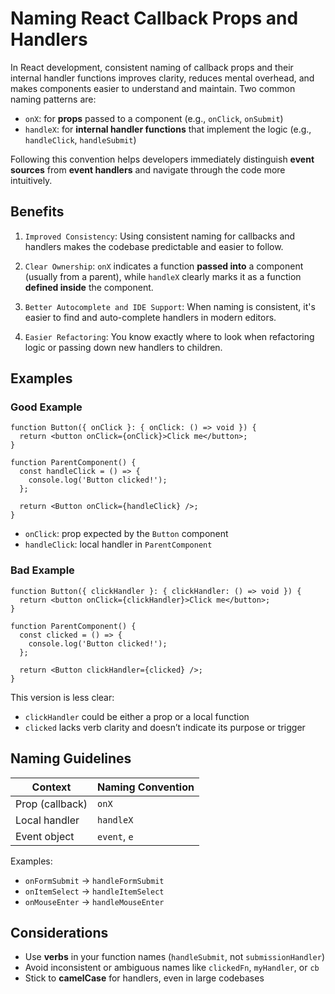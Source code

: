 # Naming React Callback Props and Handlers

In React development, consistent naming of callback props and their internal handler functions improves clarity, reduces mental overhead, and makes components easier to understand and maintain. Two common naming patterns are:

- `onX`: for **props** passed to a component (e.g., `onClick`, `onSubmit`)
- `handleX`: for **internal handler functions** that implement the logic (e.g., `handleClick`, `handleSubmit`)

Following this convention helps developers immediately distinguish **event sources** from **event handlers** and navigate through the code more intuitively.

## Benefits

1. `Improved Consistency`: Using consistent naming for callbacks and handlers makes the codebase predictable and easier to follow.

2. `Clear Ownership`: `onX` indicates a function **passed into** a component (usually from a parent), while `handleX` clearly marks it as a function **defined inside** the component.

3. `Better Autocomplete and IDE Support`: When naming is consistent, it's easier to find and auto-complete handlers in modern editors.

4. `Easier Refactoring`: You know exactly where to look when refactoring logic or passing down new handlers to children.

## Examples

### Good Example

```tsx
function Button({ onClick }: { onClick: () => void }) {
  return <button onClick={onClick}>Click me</button>;
}

function ParentComponent() {
  const handleClick = () => {
    console.log('Button clicked!');
  };

  return <Button onClick={handleClick} />;
}
```

- `onClick`: prop expected by the `Button` component
- `handleClick`: local handler in `ParentComponent`

### Bad Example

```tsx
function Button({ clickHandler }: { clickHandler: () => void }) {
  return <button onClick={clickHandler}>Click me</button>;
}

function ParentComponent() {
  const clicked = () => {
    console.log('Button clicked!');
  };

  return <Button clickHandler={clicked} />;
}
```

This version is less clear:

- `clickHandler` could be either a prop or a local function
- `clicked` lacks verb clarity and doesn’t indicate its purpose or trigger

## Naming Guidelines

| Context         | Naming Convention |
| --------------- | ----------------- |
| Prop (callback) | `onX`             |
| Local handler   | `handleX`         |
| Event object    | `event`, `e`      |

Examples:

- `onFormSubmit` → `handleFormSubmit`
- `onItemSelect` → `handleItemSelect`
- `onMouseEnter` → `handleMouseEnter`

## Considerations

- Use **verbs** in your function names (`handleSubmit`, not `submissionHandler`)
- Avoid inconsistent or ambiguous names like `clickedFn`, `myHandler`, or `cb`
- Stick to **camelCase** for handlers, even in large codebases
